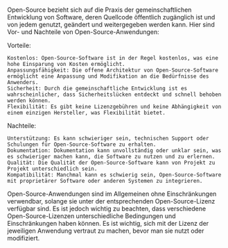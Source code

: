 #

Open-Source bezieht sich auf die Praxis der gemeinschaftlichen Entwicklung von Software, deren Quellcode öffentlich zugänglich ist und von jedem genutzt, geändert und weitergegeben werden kann. Hier sind Vor- und Nachteile von Open-Source-Anwendungen:

Vorteile:

    Kostenlos: Open-Source-Software ist in der Regel kostenlos, was eine hohe Einsparung von Kosten ermöglicht.
    Anpassungsfähigkeit: Die offene Architektur von Open-Source-Software ermöglicht eine Anpassung und Modifikation an die Bedürfnisse des Anwenders.
    Sicherheit: Durch die gemeinschaftliche Entwicklung ist es wahrscheinlicher, dass Sicherheitslücken entdeckt und schnell behoben werden können.
    Flexibilität: Es gibt keine Lizenzgebühren und keine Abhängigkeit von einem einzigen Hersteller, was Flexibilität bietet.

Nachteile:

    Unterstützung: Es kann schwieriger sein, technischen Support oder Schulungen für Open-Source-Software zu erhalten.
    Dokumentation: Dokumentation kann unvollständig oder unklar sein, was es schwieriger machen kann, die Software zu nutzen und zu erlernen.
    Qualität: Die Qualität der Open-Source-Software kann von Projekt zu Projekt unterschiedlich sein.
    Kompatibilität: Manchmal kann es schwierig sein, Open-Source-Software mit proprietärer Software oder anderen Systemen zu integrieren.

Open-Source-Anwendungen sind im Allgemeinen ohne Einschränkungen verwendbar, solange sie unter der entsprechenden Open-Source-Lizenz verfügbar sind. Es ist jedoch wichtig zu beachten, dass verschiedene Open-Source-Lizenzen unterschiedliche Bedingungen und Einschränkungen haben können. Es ist wichtig, sich mit der Lizenz der jeweiligen Anwendung vertraut zu machen, bevor man sie nutzt oder modifiziert.
